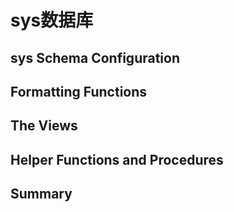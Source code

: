 # sys数据库

## sys Schema Configuration

## Formatting Functions

## The Views

## Helper Functions and Procedures

## Summary
